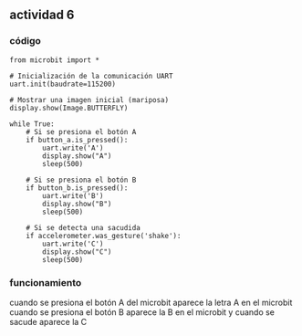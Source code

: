 ## actividad 6

### código
``` ph
from microbit import *

# Inicialización de la comunicación UART
uart.init(baudrate=115200)

# Mostrar una imagen inicial (mariposa)
display.show(Image.BUTTERFLY)

while True:
    # Si se presiona el botón A
    if button_a.is_pressed():
        uart.write('A') 
        display.show("A")  
        sleep(500) 

    # Si se presiona el botón B
    if button_b.is_pressed():
        uart.write('B')  
        display.show("B")  
        sleep(500)  

    # Si se detecta una sacudida
    if accelerometer.was_gesture('shake'):
        uart.write('C')  
        display.show("C")  
        sleep(500)  
```

### funcionamiento

cuando se presiona el botón A del microbit aparece la letra A en el microbit cuando se presiona el botón B aparece la B en el microbit y cuando se sacude aparece la C 
